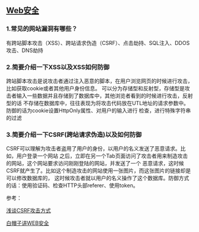 ## [Web安全]()
### 1.常见的网站漏洞有哪些？
有跨站脚本攻击（XSS）、跨站请求伪造（CSRF）、点击劫持、SQL注入、DDOS攻击、DNS劫持

### 2.简要介绍一下XSS以及XSS如何防御
跨站脚本攻击是说攻击者通过注入恶意的脚本，在用户浏览网页的时候进行攻击，比如获取cookie或者其他用户身份信息。
可以分为存储型和反射型，存储型是攻击者输入一些数据并且存储到了数据库中，其他浏览者看到的时候进行攻击，反射型的话
不存储在数据库中，往往表现为将攻击代码放在UTL地址的请求参数中。防御的话为cookie设置HttpOnly属性、对用户的输入进行
检查，进行特殊字符串的过滤

### 3.简要介绍一下CSRF(跨站请求伪造)以及如何防御
CSRF可以理解为攻击者盗用了用户的身份，以用户的名义发送了恶意请求。比如，用户登录一个网站
之后，立即在另一个Tab页面访问了攻击者用来制造攻击的网站，这个网站要求访问刚刚登陆的网站，并发送了一个
恶意请求，这时候CSRF就产生了。比如这个制造攻击的网站使用一张图片，而这张图片的链接却是可以修改数据库的，
这时候攻击者就以用户的名义操作了这个数据库。防御方式的话：使用验证码、检查HTTP头部referer、使用token。

参考：

[浅谈CSRF攻击方式](http://www.cnblogs.com/hyddd/archive/2009/04/09/1432744.html)

[白帽子讲WEB安全](https://book.douban.com/subject/10546925/)